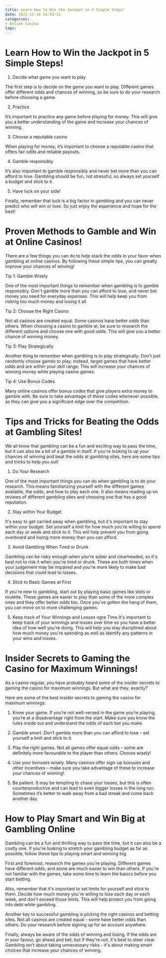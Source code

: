 ```yaml
---
title: Learn How to Win the Jackpot in 5 Simple Steps!
date: 2022-11-18 14:53:11
categories:
- Online Casino
tags:
---
```



#  Learn How to Win the Jackpot in 5 Simple Steps!

1. Decide what game you want to play

The first step is to decide on the game you want to play. Different games offer different odds and chances of winning, so be sure to do your research before choosing a game.

2. Practice

It’s important to practice any game before playing for money. This will give you a better understanding of the game and increase your chances of winning.

3. Choose a reputable casino

When playing for money, it’s important to choose a reputable casino that offers fair odds and reliable payouts.

4. Gamble responsibly

It’s also important to gamble responsibly and never bet more than you can afford to lose. Gambling should be fun, not stressful, so always set yourself a budget and stick to it.

5. Have luck on your side!

Finally, remember that luck is a big factor in gambling and you can never predict who will win or lose. So just enjoy the experience and hope for the best!

#  Proven Methods to Gamble and Win at Online Casinos!

There are a few things you can do to help stack the odds in your favor when gambling at online casinos. By following these simple tips, you can greatly improve your chances of winning!

Tip 1: Gamble Wisely

One of the most important things to remember when gambling is to gamble responsibly. Don't gamble more than you can afford to lose, and never bet money you need for everyday expenses. This will help keep you from risking too much money and losing it all.

Tip 2: Choose the Right Casino

Not all casinos are created equal. Some casinos have better odds than others. When choosing a casino to gamble at, be sure to research the different options and choose one with good odds. This will give you a better chance of winning money.

Tip 3: Play Strategically

Another thing to remember when gambling is to play strategically. Don't just randomly choose games to play; instead, target games that have better odds and are within your skill range. This will increase your chances of winning money while playing casino games.

Tip 4: Use Bonus Codes

Many online casinos offer bonus codes that give players extra money to gamble with. Be sure to take advantage of these codes whenever possible, as they can give you a significant edge over the competition.

#  Tips and Tricks for Beating the Odds at Gambling Sites!

We all know that gambling can be a fun and exciting way to pass the time, but it can also be a bit of a gamble in itself. If you're looking to up your chances of winning and beat the odds at gambling sites, here are some tips and tricks to help you out!

1) Do Your Research

One of the most important things you can do when gambling is to do your research. This means familiarizing yourself with the different games available, the odds, and how to play each one. It also means reading up on reviews of different gambling sites and choosing one that has a good reputation.

2) Stay within Your Budget

It's easy to get carried away when gambling, but it's important to stay within your budget. Set yourself a limit for how much you're willing to spend each day or week and stick to it. This will help prevent you from going overboard and losing more money than you can afford.

3) Avoid Gambling When Tired or Drunk

Gambling can be risky enough when you're sober and clearheaded, so it's best not to risk it when you're tired or drunk. These are both times when your judgement may be impaired and you're more likely to make bad decisions that could lead to losses.

4) Stick to Basic Games at First

If you're new to gambling, start out by playing basic games like slots or roulette. These games are easier to play than some of the more complex ones and they offer better odds too. Once you've gotten the hang of them, you can move on to more challenging games.

5) Keep track of Your Winnings and Losses
 ogre Time
It's important to keep track of your winnings and losses over time so you have a better idea of how well you're doing. This will help you stay disciplined about how much money you're spending as well as identify any patterns in your wins and losses.

#  Insider Secrets to Gaming the Casino for Maximum Winnings!

As a casino regular, you have probably heard some of the insider secrets to gaming the casino for maximum winnings. But what are they, exactly?

Here are some of the best insider secrets to gaming the casino for maximum winnings:

1. Know your game. If you’re not well-versed in the game you’re playing, you’re at a disadvantage right from the start. Make sure you know the rules inside out and understand the odds of each bet you make.

2. Gamble smart. Don’t gamble more than you can afford to lose – set yourself a limit and stick to it.

3. Play the right games. Not all games offer equal odds – some are definitely more favourable to the player than others. Choose wisely!

4. Use your bonuses wisely. Many casinos offer sign-up bonuses and other incentives – make sure you take advantage of these to increase your chances of winning!

5. Be patient. It may be tempting to chase your losses, but this is often counterproductive and can lead to even bigger losses in the long run. Sometimes it’s better to walk away from a bad streak and come back another day.

#  How to Play Smart and Win Big at Gambling Online

Gambling can be a fun and thrilling way to pass the time, but it can also be a costly one. If you're looking to stretch your gambling budget as far as possible, follow these tips to playing smart and winning big.

First and foremost, research the games you're playing. Different games have different odds, and some are much easier to win than others. If you're not familiar with the games, take some time to learn the basics before you start betting.

Also, remember that it's important to set limits for yourself and stick to them. Decide how much money you're willing to lose each day or each week, and don't exceed those limits. This will help protect you from going into debt while gambling.

Another key to successful gambling is picking the right casinos and betting sites. Not all casinos are created equal - some have better odds than others. Do your research before signing up for an account anywhere.

Finally, always be aware of the odds of winning and losing. If the odds are in your favour, go ahead and bet; but if they're not, it's best to steer clear. Gambling isn't about taking unnecessary risks - it's about making smart choices that increase your chances of winning.